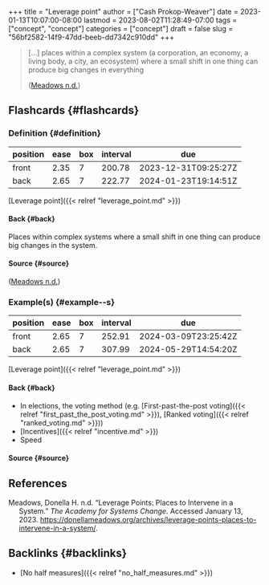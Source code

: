 +++
title = "Leverage point"
author = ["Cash Prokop-Weaver"]
date = 2023-01-13T10:07:00-08:00
lastmod = 2023-08-02T11:28:49-07:00
tags = ["concept", "concept"]
categories = ["concept"]
draft = false
slug = "56bf2582-14f9-47dd-beeb-dd7342c910dd"
+++

> [...] places within a complex system (a corporation, an economy, a living body, a city, an ecosystem) where a small shift in one thing can produce big changes in everything
>
> (<a href="#citeproc_bib_item_1">Meadows n.d.</a>)


## Flashcards {#flashcards}


### Definition {#definition}

| position | ease | box | interval | due                  |
|----------|------|-----|----------|----------------------|
| front    | 2.35 | 7   | 200.78   | 2023-12-31T09:25:27Z |
| back     | 2.65 | 7   | 222.77   | 2024-01-23T19:14:51Z |

[Leverage point]({{< relref "leverage_point.md" >}})


#### Back {#back}

Places within complex systems where a small shift in one thing can produce big changes in the system.


#### Source {#source}

(<a href="#citeproc_bib_item_1">Meadows n.d.</a>)


### Example(s) {#example--s}

| position | ease | box | interval | due                  |
|----------|------|-----|----------|----------------------|
| front    | 2.65 | 7   | 252.91   | 2024-03-09T23:25:42Z |
| back     | 2.65 | 7   | 307.99   | 2024-05-29T14:54:20Z |

[Leverage point]({{< relref "leverage_point.md" >}})


#### Back {#back}

-   In elections, the voting method (e.g. [First-past-the-post voting]({{< relref "first_past_the_post_voting.md" >}}), [Ranked voting]({{< relref "ranked_voting.md" >}}))
-   [Incentives]({{< relref "incentive.md" >}})
-   Speed


#### Source {#source}

## References

<style>.csl-entry{text-indent: -1.5em; margin-left: 1.5em;}</style><div class="csl-bib-body">
  <div class="csl-entry"><a id="citeproc_bib_item_1"></a>Meadows, Donella H. n.d. “Leverage Points: Places to Intervene in a System.” <i>The Academy for Systems Change</i>. Accessed January 13, 2023. <a href="https://donellameadows.org/archives/leverage-points-places-to-intervene-in-a-system/">https://donellameadows.org/archives/leverage-points-places-to-intervene-in-a-system/</a>.</div>
</div>


## Backlinks {#backlinks}

-   [No half measures]({{< relref "no_half_measures.md" >}})
